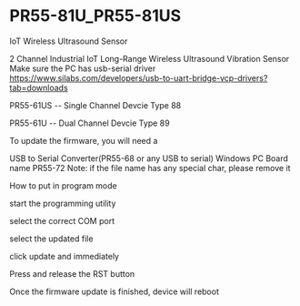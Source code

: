 # PR55-81U_PR55-81US
IoT Wireless Ultrasound Sensor

2 Channel Industrial IoT Long-Range Wireless Ultrasound Vibration Sensor Make sure the PC has usb-serial driver https://www.silabs.com/developers/usb-to-uart-bridge-vcp-drivers?tab=downloads

PR55-61US -- Single Channel Devcie Type 88

PR55-61U -- Dual Channel Devcie Type 89

To update the firmware, you will need a

USB to Serial Converter(PR55-68 or any USB to serial) Windows PC Board name PR55-72 Note: if the file name has any special char, please remove it

How to put in program mode

start the programming utility

select the correct COM port

select the updated file

click update and immediately

Press and release the RST button

Once the firmware update is finished, device will reboot
